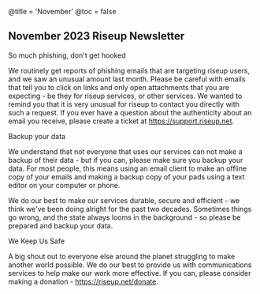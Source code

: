 @title = 'November'
@toc = false

November 2023 Riseup Newsletter 
-------------------------------

So much phishing, don't get hooked

We routinely get reports of phishing emails that are targeting riseup users, and we saw an unusual amount last month. Please be careful with emails that tell you to click on links and only open attachments that you are expecting - be they for riseup services, or other services. We wanted to remind you that it is very unusual for riseup to contact you directly with such a request. If you ever have a question about the authenticity about an email you receive, please create a ticket at https://support.riseup.net.


Backup your data

We understand that not everyone that uses our services can not make a backup of their data - but if you can, please make sure you backup your data. For most people, this means using an email client to make an offline copy of your emails and making a backup copy of your pads using a text editor on your computer or phone. 

We do our best to make our services durable, secure and efficient - we think we've been doing alright for the past two decades. Sometimes things go wrong, and the state always looms in the background - so please be prepared and backup your data.


We Keep Us Safe

A big shout out to everyone else around the planet struggling to make another world possible. We do our best to provide us with communications services to help make our work more effective. If you can, please consider making a donation - https://riseup.net/donate.
